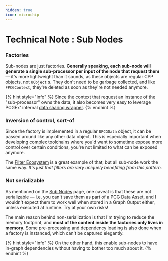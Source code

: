```yaml
---
hidden: true
icon: microchip
---
```


# Technical Note : Sub Nodes

### Factories

Sub-nodes are just factories. **Generally speaking, each sub-node will generate a single sub-processor per input of the node that request them** — it's more lightweight than it sounds, as these objects are regular CPP objects, not `UObject` s. They don't need to be garbage collected, and like `FPCGContext`, they're deleted as soon as they're not needed anymore.

{% hint style="info" %}
Since the context that request an instance of the "sub-processor" owns the data, it also becomes very easy to leverage PCGEx' internal [data sharing wrapper](../../../working-with-pcgex/tips-and-tricks/technical-note-pcgex-framework.md).
{% endhint %}

### Inversion of control, sort-of

Since the factory is implemented in a regular `UPCGData` object, it can be passed around like any other data object. This is especially important when developing complex toolchains where you'd want to sometime expose more control over certain conditions, you're not limited to what can be exposed anymore.

The [Filter Ecosystem](../filter-ecosystem.md) is a great example of that; but all sub-node work the same way. _It's just that filters are very uniquely benefiting from this pattern._

### Not serializable

As mentioned on the [Sub Nodes](./) page, one caveat is that these are not serializable — i.e, you can't save them as part of a PCG Data Asset, and I wouldn't expect them to work well when stored in a Graph Output either, unless executed at runtime. Try at your own risks!

The main reason behind non-serialization is that I'm trying to reduce the memory footprint, and **most of the content inside the factories only lives in memory**. Some pre-processing and dependency loading is also done when a factory is instanced, which can't be captured elegantly.

{% hint style="info" %}
On the other hand, this enable sub-nodes to have in-graph dependencies without having to bother too much about it.
{% endhint %}
